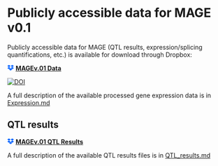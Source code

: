 # Publicly accessible data for MAGE v0.1

Publicly accessible data for MAGE (QTL results, expression/splicing quantifications, etc.) is available for download through Dropbox:

<img src="/images/dropbox.png" width="15" style="float: bottom;"> **[MAGEv.01 Data](https://www.dropbox.com/scl/fo/x37i95777zm0l0db1ngh0/h?rlkey=lpl5n6e82gh7tctr588m9vort&dl=0)**

[![DOI](https://zenodo.org/badge/451943672.svg)](https://zenodo.org/doi/10.5281/zenodo.10535719)

A full description of the available processed gene expression data is in [Expression.md](/data/Expression.md)

## QTL results

<img src="/images/dropbox.png" width="15" style="float: bottom;"> **[MAGEv.01 QTL Results](https://www.dropbox.com/scl/fo/x37i95777zm0l0db1ngh0/h/QTL_results?rlkey=lpl5n6e82gh7tctr588m9vort&dl=0)**

A full description of the available QTL results files is in [QTL_results.md](/data/QTL_results.md)

<br><br>

